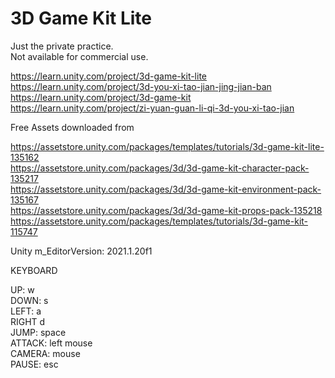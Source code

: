 # 3D Game Kit Lite
  
Just the private practice.  
Not available for commercial use.  
  
https://learn.unity.com/project/3d-game-kit-lite  
https://learn.unity.com/project/3d-you-xi-tao-jian-jing-jian-ban  
https://learn.unity.com/project/3d-game-kit  
https://learn.unity.com/project/zi-yuan-guan-li-qi-3d-you-xi-tao-jian  
  
Free Assets downloaded from  
  
https://assetstore.unity.com/packages/templates/tutorials/3d-game-kit-lite-135162  
https://assetstore.unity.com/packages/3d/3d-game-kit-character-pack-135217  
https://assetstore.unity.com/packages/3d/3d-game-kit-environment-pack-135167  
https://assetstore.unity.com/packages/3d/3d-game-kit-props-pack-135218  
https://assetstore.unity.com/packages/templates/tutorials/3d-game-kit-115747  
  
Unity m_EditorVersion:  2021.1.20f1  
  
KEYBOARD  
  
UP: w  
DOWN: s  
LEFT: a  
RIGHT d  
JUMP: space  
ATTACK: left mouse  
CAMERA: mouse  
PAUSE: esc  
  
